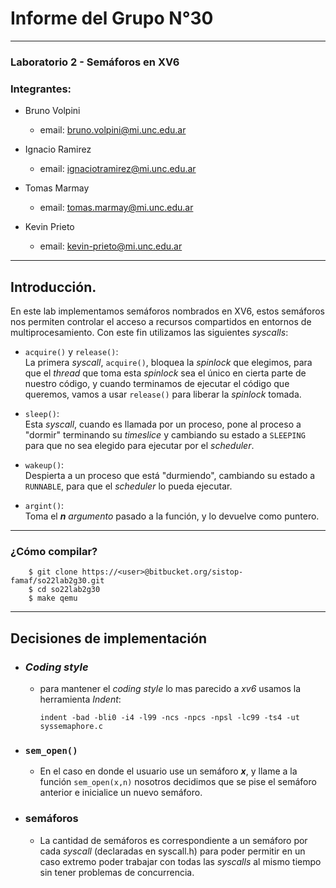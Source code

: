 # Informe del Grupo N°30

-----  

### Laboratorio 2 - Semáforos en XV6  

### Integrantes:  

- Bruno Volpini  
    - email: bruno.volpini@mi.unc.edu.ar  

- Ignacio Ramirez  
    - email: ignaciotramirez@mi.unc.edu.ar  

- Tomas Marmay  
    - email: tomas.marmay@mi.unc.edu.ar  

- Kevin Prieto  
    - email: kevin-prieto@mi.unc.edu.ar  

    
-----

## Introducción.

En este lab implementamos semáforos nombrados en XV6, estos semáforos nos permiten controlar el acceso a recursos compartidos en entornos de multiprocesamiento. Con este fin utilizamos las siguientes *syscalls*:  

-  `acquire()` y `release()`:  
   La primera *syscall*, `acquire()`, bloquea la *spinlock* que elegimos, para que el *thread* que toma esta *spinlock* sea el único en cierta parte de nuestro código, y cuando terminamos de ejecutar el código que queremos, vamos a usar `release()` para liberar la *spinlock* tomada.  

-  `sleep()`:  
   Esta *syscall*, cuando es llamada por un proceso, pone al proceso a "dormir" terminando su *timeslice* y cambiando su estado a `SLEEPING` para que no sea elegido para ejecutar por el *scheduler*.
-  `wakeup()`:  
   Despierta a un proceso que está "durmiendo", cambiando su estado a `RUNNABLE`, para que el *scheduler* lo pueda ejecutar.
-  `argint()`:  
   Toma el ***n*** *argumento* pasado a la función, y lo devuelve como puntero.  

-----

### ¿Cómo compilar?

        $ git clone https://<user>@bitbucket.org/sistop-famaf/so22lab2g30.git
        $ cd so22lab2g30
        $ make qemu

-----

## Decisiones de implementación    

- ### *Coding style*

  - para mantener el *coding style* lo mas parecido a *xv6* usamos la herramienta *Indent*:

        indent -bad -bli0 -i4 -l99 -ncs -npcs -npsl -lc99 -ts4 -ut syssemaphore.c


- ### `sem_open()`  

  - En el caso en donde el usuario use un semáforo ***x***, y llame a la función `sem_open(x,n)` nosotros decidimos que se pise el semáforo anterior e inicialice un nuevo semáforo.

- ### semáforos

    - La cantidad de semáforos es correspondiente a un semáforo por cada *syscall* (declaradas en syscall.h) para poder permitir en un caso extremo poder trabajar con todas las *syscalls* al mismo tiempo sin tener problemas de concurrencia.

